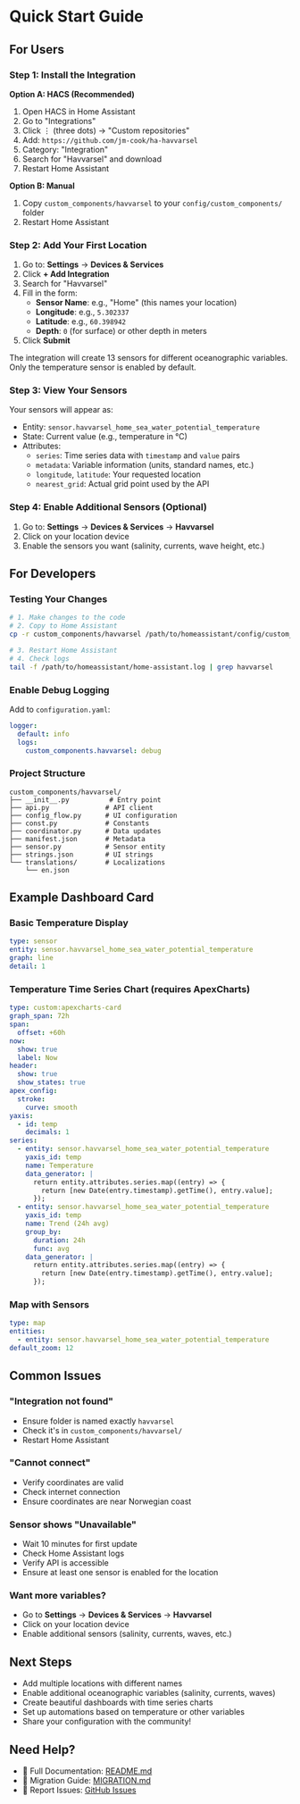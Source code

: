 # Quick Start Guide

## For Users

### Step 1: Install the Integration

**Option A: HACS (Recommended)**
1. Open HACS in Home Assistant
2. Go to "Integrations"
3. Click ⋮ (three dots) → "Custom repositories"
4. Add: `https://github.com/jm-cook/ha-havvarsel`
5. Category: "Integration"
6. Search for "Havvarsel" and download
7. Restart Home Assistant

**Option B: Manual**
1. Copy `custom_components/havvarsel` to your `config/custom_components/` folder
2. Restart Home Assistant

### Step 2: Add Your First Location

1. Go to: **Settings** → **Devices & Services**
2. Click **+ Add Integration**
3. Search for "Havvarsel"
4. Fill in the form:
   - **Sensor Name**: e.g., "Home" (this names your location)
   - **Longitude**: e.g., `5.302337`
   - **Latitude**: e.g., `60.398942`
   - **Depth**: `0` (for surface) or other depth in meters
5. Click **Submit**

The integration will create 13 sensors for different oceanographic variables. Only the temperature sensor is enabled by default.

### Step 3: View Your Sensors

Your sensors will appear as:
- Entity: `sensor.havvarsel_home_sea_water_potential_temperature`
- State: Current value (e.g., temperature in °C)
- Attributes: 
  - `series`: Time series data with `timestamp` and `value` pairs
  - `metadata`: Variable information (units, standard names, etc.)
  - `longitude`, `latitude`: Your requested location
  - `nearest_grid`: Actual grid point used by the API

### Step 4: Enable Additional Sensors (Optional)

1. Go to: **Settings** → **Devices & Services** → **Havvarsel**
2. Click on your location device
3. Enable the sensors you want (salinity, currents, wave height, etc.)

## For Developers

### Testing Your Changes

```bash
# 1. Make changes to the code
# 2. Copy to Home Assistant
cp -r custom_components/havvarsel /path/to/homeassistant/config/custom_components/

# 3. Restart Home Assistant
# 4. Check logs
tail -f /path/to/homeassistant/home-assistant.log | grep havvarsel
```

### Enable Debug Logging

Add to `configuration.yaml`:
```yaml
logger:
  default: info
  logs:
    custom_components.havvarsel: debug
```

### Project Structure
```
custom_components/havvarsel/
├── __init__.py          # Entry point
├── api.py              # API client
├── config_flow.py      # UI configuration
├── const.py            # Constants
├── coordinator.py      # Data updates
├── manifest.json       # Metadata
├── sensor.py           # Sensor entity
├── strings.json        # UI strings
└── translations/       # Localizations
    └── en.json
```

## Example Dashboard Card

### Basic Temperature Display
```yaml
type: sensor
entity: sensor.havvarsel_home_sea_water_potential_temperature
graph: line
detail: 1
```

### Temperature Time Series Chart (requires ApexCharts)
```yaml
type: custom:apexcharts-card
graph_span: 72h
span:
  offset: +60h
now:
  show: true
  label: Now
header:
  show: true
  show_states: true
apex_config:
  stroke:
    curve: smooth
yaxis:
  - id: temp
    decimals: 1
series:
  - entity: sensor.havvarsel_home_sea_water_potential_temperature
    yaxis_id: temp
    name: Temperature
    data_generator: |
      return entity.attributes.series.map((entry) => {
        return [new Date(entry.timestamp).getTime(), entry.value];
      });
  - entity: sensor.havvarsel_home_sea_water_potential_temperature
    yaxis_id: temp
    name: Trend (24h avg)
    group_by:
      duration: 24h
      func: avg
    data_generator: |
      return entity.attributes.series.map((entry) => {
        return [new Date(entry.timestamp).getTime(), entry.value];
      });
```

### Map with Sensors
```yaml
type: map
entities:
  - entity: sensor.havvarsel_home_sea_water_potential_temperature
default_zoom: 12
```

## Common Issues

### "Integration not found"
- Ensure folder is named exactly `havvarsel`
- Check it's in `custom_components/havvarsel/`
- Restart Home Assistant

### "Cannot connect"
- Verify coordinates are valid
- Check internet connection
- Ensure coordinates are near Norwegian coast

### Sensor shows "Unavailable"
- Wait 10 minutes for first update
- Check Home Assistant logs
- Verify API is accessible
- Ensure at least one sensor is enabled for the location

### Want more variables?
- Go to **Settings** → **Devices & Services** → **Havvarsel**
- Click on your location device
- Enable additional sensors (salinity, currents, waves, etc.)

## Next Steps

- Add multiple locations with different names
- Enable additional oceanographic variables (salinity, currents, waves)
- Create beautiful dashboards with time series charts
- Set up automations based on temperature or other variables
- Share your configuration with the community!

## Need Help?

- 📖 Full Documentation: [README.md](README.md)
- 🔄 Migration Guide: [MIGRATION.md](MIGRATION.md)
- 🐛 Report Issues: [GitHub Issues](https://github.com/jm-cook/ha-havvarsel/issues)
